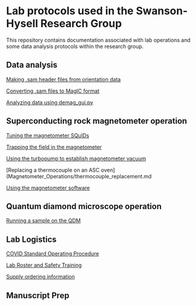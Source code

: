 # Lab protocols used in the Swanson-Hysell Research Group

This repository contains documentation associated with lab operations and some data analysis protocols within the research group.

## Data analysis

[Making .sam header files from orientation data](Data_Analysis/making_sam_files.md)

[Converting .sam files to MagIC format](Data_Analysis/converting_sam_to_magic.md)

[Analyzing data using demag_gui.py](Data_Analysis/demag_gui_doc.md)

## Superconducting rock magnetometer operation

[Tuning the magnetometer SQuIDs](Magnetometer_Operations/SQuID_tuning.md)

[Trapping the field in the magnetometer](Magnetometer_Operations/field_trapping.md)

[Using the turbopump to establish magnetometer vacuum](Magnetometer_Operations/turbopump_operation.md)

[Replacing a thermocouple on an ASC oven](Magnetometer_Operations/thermocouple_replacement.md

[Using the magnetometer software](Magnetometer_Operations/Hargraves_QuickStart.pdf)

## Quantum diamond microscope operation

[Running a sample on the QDM](Magnetometer_Operations/QDM_run.md)

## Lab Logistics

[COVID Standard Operating Procedure](Lab_Logistics/Standard_Operating_Procedures/COVID_protocols.md)

[Lab Roster and Safety Training](Lab_Logistics/Lab_Roster_Safety_Training.md)

[Supply ordering information](Lab_Logistics/Common_Lab_Supplies.md)

## Manuscript Prep
